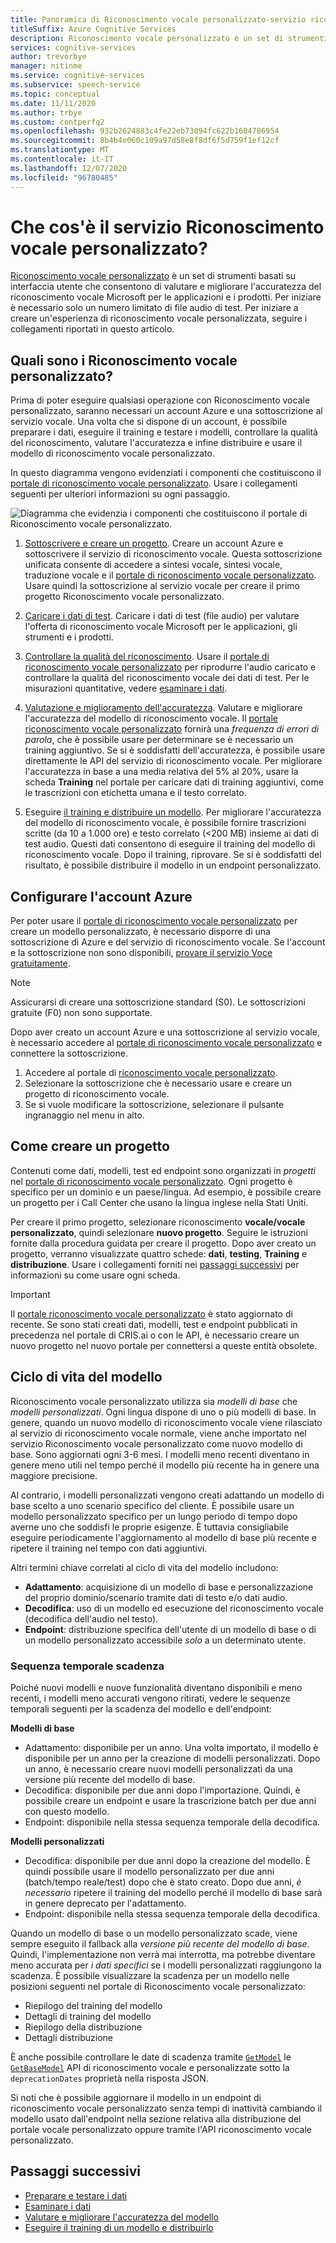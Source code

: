 ```yaml
---
title: Panoramica di Riconoscimento vocale personalizzato-servizio riconoscimento vocale
titleSuffix: Azure Cognitive Services
description: Riconoscimento vocale personalizzato è un set di strumenti online che consentono di valutare e migliorare l'accuratezza del riconoscimento vocale Microsoft per le applicazioni, gli strumenti e i prodotti.
services: cognitive-services
author: trevorbye
manager: nitinme
ms.service: cognitive-services
ms.subservice: speech-service
ms.topic: conceptual
ms.date: 11/11/2020
ms.author: trbye
ms.custom: contperfq2
ms.openlocfilehash: 932b2624883c4fe22eb73094fc622b1604786954
ms.sourcegitcommit: 8b4b4e060c109a97d58e8f8df6f5d759f1ef12cf
ms.translationtype: MT
ms.contentlocale: it-IT
ms.lasthandoff: 12/07/2020
ms.locfileid: "96780485"
---
```

# <a name="what-is-custom-speech"></a>Che cos'è il servizio Riconoscimento vocale personalizzato?

[Riconoscimento vocale personalizzato](https://aka.ms/customspeech) è un set di strumenti basati su interfaccia utente che consentono di valutare e migliorare l'accuratezza del riconoscimento vocale Microsoft per le applicazioni e i prodotti. Per iniziare è necessario solo un numero limitato di file audio di test. Per iniziare a creare un'esperienza di riconoscimento vocale personalizzata, seguire i collegamenti riportati in questo articolo.

## <a name="whats-in-custom-speech"></a>Quali sono i Riconoscimento vocale personalizzato?

Prima di poter eseguire qualsiasi operazione con Riconoscimento vocale personalizzato, saranno necessari un account Azure e una sottoscrizione al servizio vocale. Una volta che si dispone di un account, è possibile preparare i dati, eseguire il training e testare i modelli, controllare la qualità del riconoscimento, valutare l'accuratezza e infine distribuire e usare il modello di riconoscimento vocale personalizzato.

In questo diagramma vengono evidenziati i componenti che costituiscono il [portale di riconoscimento vocale personalizzato](https://aka.ms/customspeech). Usare i collegamenti seguenti per ulteriori informazioni su ogni passaggio.

![Diagramma che evidenzia i componenti che costituiscono il portale di Riconoscimento vocale personalizzato.](./media/custom-speech/custom-speech-overview.png)

1. [Sottoscrivere e creare un progetto](#set-up-your-azure-account). Creare un account Azure e sottoscrivere il servizio di riconoscimento vocale. Questa sottoscrizione unificata consente di accedere a sintesi vocale, sintesi vocale, traduzione vocale e il [portale di riconoscimento vocale personalizzato](https://speech.microsoft.com/customspeech). Usare quindi la sottoscrizione al servizio vocale per creare il primo progetto Riconoscimento vocale personalizzato.

1. [Caricare i dati di test](./how-to-custom-speech-test-and-train.md). Caricare i dati di test (file audio) per valutare l'offerta di riconoscimento vocale Microsoft per le applicazioni, gli strumenti e i prodotti.

1. [Controllare la qualità del riconoscimento](how-to-custom-speech-inspect-data.md). Usare il [portale di riconoscimento vocale personalizzato](https://speech.microsoft.com/customspeech) per riprodurre l'audio caricato e controllare la qualità del riconoscimento vocale dei dati di test. Per le misurazioni quantitative, vedere [esaminare i dati](how-to-custom-speech-inspect-data.md).

1. [Valutazione e miglioramento dell'accuratezza](how-to-custom-speech-evaluate-data.md). Valutare e migliorare l'accuratezza del modello di riconoscimento vocale. Il [portale riconoscimento vocale personalizzato](https://speech.microsoft.com/customspeech) fornirà una *frequenza di errori di parola*, che è possibile usare per determinare se è necessario un training aggiuntivo. Se si è soddisfatti dell'accuratezza, è possibile usare direttamente le API del servizio di riconoscimento vocale. Per migliorare l'accuratezza in base a una media relativa del 5% al 20%, usare la scheda **Training** nel portale per caricare dati di training aggiuntivi, come le trascrizioni con etichetta umana e il testo correlato.

1. Eseguire [il training e distribuire un modello](how-to-custom-speech-train-model.md). Per migliorare l'accuratezza del modello di riconoscimento vocale, è possibile fornire trascrizioni scritte (da 10 a 1.000 ore) e testo correlato (<200 MB) insieme ai dati di test audio. Questi dati consentono di eseguire il training del modello di riconoscimento vocale. Dopo il training, riprovare. Se si è soddisfatti del risultato, è possibile distribuire il modello in un endpoint personalizzato.

## <a name="set-up-your-azure-account"></a>Configurare l'account Azure

Per poter usare il [portale di riconoscimento vocale personalizzato](https://speech.microsoft.com/customspeech) per creare un modello personalizzato, è necessario disporre di una sottoscrizione di Azure e del servizio di riconoscimento vocale. Se l'account e la sottoscrizione non sono disponibili, [provare il servizio Voce gratuitamente](overview.md#try-the-speech-service-for-free).

> [!NOTE]
> Assicurarsi di creare una sottoscrizione standard (S0). Le sottoscrizioni gratuite (F0) non sono supportate.

Dopo aver creato un account Azure e una sottoscrizione al servizio vocale, è necessario accedere al [portale di riconoscimento vocale personalizzato](https://speech.microsoft.com/customspeech) e connettere la sottoscrizione.

1. Accedere al portale di [riconoscimento vocale personalizzato](https://aka.ms/custom-speech).
1. Selezionare la sottoscrizione che è necessario usare e creare un progetto di riconoscimento vocale.
1. Se si vuole modificare la sottoscrizione, selezionare il pulsante ingranaggio nel menu in alto.

## <a name="how-to-create-a-project"></a>Come creare un progetto

Contenuti come dati, modelli, test ed endpoint sono organizzati in *progetti* nel [portale di riconoscimento vocale personalizzato](https://speech.microsoft.com/customspeech). Ogni progetto è specifico per un dominio e un paese/lingua. Ad esempio, è possibile creare un progetto per i Call Center che usano la lingua inglese nella Stati Uniti.

Per creare il primo progetto, selezionare riconoscimento **vocale/vocale personalizzato**, quindi selezionare **nuovo progetto**. Seguire le istruzioni fornite dalla procedura guidata per creare il progetto. Dopo aver creato un progetto, verranno visualizzate quattro schede: **dati**, **testing**, **Training** e **distribuzione**. Usare i collegamenti forniti nei [passaggi successivi](#next-steps) per informazioni su come usare ogni scheda.

> [!IMPORTANT]
> Il [portale riconoscimento vocale personalizzato](https://aka.ms/custom-speech) è stato aggiornato di recente. Se sono stati creati dati, modelli, test e endpoint pubblicati in precedenza nel portale di CRIS.ai o con le API, è necessario creare un nuovo progetto nel nuovo portale per connettersi a queste entità obsolete.

## <a name="model-lifecycle"></a>Ciclo di vita del modello

Riconoscimento vocale personalizzato utilizza sia *modelli di base* che *modelli personalizzati*. Ogni lingua dispone di uno o più modelli di base. In genere, quando un nuovo modello di riconoscimento vocale viene rilasciato al servizio di riconoscimento vocale normale, viene anche importato nel servizio Riconoscimento vocale personalizzato come nuovo modello di base. Sono aggiornati ogni 3-6 mesi. I modelli meno recenti diventano in genere meno utili nel tempo perché il modello più recente ha in genere una maggiore precisione.

Al contrario, i modelli personalizzati vengono creati adattando un modello di base scelto a uno scenario specifico del cliente. È possibile usare un modello personalizzato specifico per un lungo periodo di tempo dopo averne uno che soddisfi le proprie esigenze. È tuttavia consigliabile eseguire periodicamente l'aggiornamento al modello di base più recente e ripetere il training nel tempo con dati aggiuntivi. 

Altri termini chiave correlati al ciclo di vita del modello includono:

* **Adattamento**: acquisizione di un modello di base e personalizzazione del proprio dominio/scenario tramite dati di testo e/o dati audio.
* **Decodifica**: uso di un modello ed esecuzione del riconoscimento vocale (decodifica dell'audio nel testo).
* **Endpoint**: distribuzione specifica dell'utente di un modello di base o di un modello personalizzato accessibile *solo* a un determinato utente.

### <a name="expiration-timeline"></a>Sequenza temporale scadenza

Poiché nuovi modelli e nuove funzionalità diventano disponibili e meno recenti, i modelli meno accurati vengono ritirati, vedere le sequenze temporali seguenti per la scadenza del modello e dell'endpoint:

**Modelli di base** 

* Adattamento: disponibile per un anno. Una volta importato, il modello è disponibile per un anno per la creazione di modelli personalizzati. Dopo un anno, è necessario creare nuovi modelli personalizzati da una versione più recente del modello di base.  
* Decodifica: disponibile per due anni dopo l'importazione. Quindi, è possibile creare un endpoint e usare la trascrizione batch per due anni con questo modello. 
* Endpoint: disponibile nella stessa sequenza temporale della decodifica.

**Modelli personalizzati**

* Decodifica: disponibile per due anni dopo la creazione del modello. È quindi possibile usare il modello personalizzato per due anni (batch/tempo reale/test) dopo che è stato creato. Dopo due anni, *è necessario* ripetere il training del modello perché il modello di base sarà in genere deprecato per l'adattamento.  
* Endpoint: disponibile nella stessa sequenza temporale della decodifica.

Quando un modello di base o un modello personalizzato scade, viene sempre eseguito il fallback alla *versione più recente del modello di base*. Quindi, l'implementazione non verrà mai interrotta, ma potrebbe diventare meno accurata per *i dati specifici* se i modelli personalizzati raggiungono la scadenza. È possibile visualizzare la scadenza per un modello nelle posizioni seguenti nel portale di Riconoscimento vocale personalizzato:

* Riepilogo del training del modello
* Dettagli di training del modello
* Riepilogo della distribuzione
* Dettagli distribuzione

È anche possibile controllare le date di scadenza tramite [`GetModel`](https://westus.dev.cognitive.microsoft.com/docs/services/speech-to-text-api-v3-0/operations/GetModel) le [`GetBaseModel`](https://westus.dev.cognitive.microsoft.com/docs/services/speech-to-text-api-v3-0/operations/GetBaseModel) API di riconoscimento vocale e personalizzate sotto la `deprecationDates` proprietà nella risposta JSON.

Si noti che è possibile aggiornare il modello in un endpoint di riconoscimento vocale personalizzato senza tempi di inattività cambiando il modello usato dall'endpoint nella sezione relativa alla distribuzione del portale vocale personalizzato oppure tramite l'API riconoscimento vocale personalizzato.

## <a name="next-steps"></a>Passaggi successivi

* [Preparare e testare i dati](./how-to-custom-speech-test-and-train.md)
* [Esaminare i dati](how-to-custom-speech-inspect-data.md)
* [Valutare e migliorare l'accuratezza del modello](how-to-custom-speech-evaluate-data.md)
* [Eseguire il training di un modello e distribuirlo](how-to-custom-speech-train-model.md)